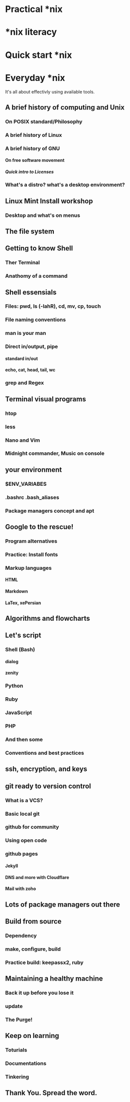 # Practical *nix
# *nix literacy
# Quick start *nix
# Everyday *nix

It's all about effectivly using available tools.

## A brief history of computing and Unix
### On POSIX standard/Philosophy
### A brief history of Linux
### A brief history of GNU
#### On free software movement
##### Quick intro to Licenses
### What's a distro? what's a desktop environment?
## Linux Mint Install workshop
### Desktop and what's on menus
## The file system
## Getting to know Shell
### Ther Terminal
### Anathomy of a command
## Shell essensials
### Files: pwd, ls (-lahR), cd, mv, cp, touch
### File naming conventions
### man is your man
### Direct in/output, pipe
#### standard in/out
#### echo, cat, head, tail, wc
### grep and Regex
## Terminal visual programs
### htop
### less
### Nano and Vim
### Midnight commander, Music on console
## your environment
### $ENV_VARIABES 
### .bashrc .bash_aliases
### Package managers concept and apt
## Google to the rescue!
### Program alternatives
### Practice: Install fonts
### Markup languages
#### HTML
#### Markdown
#### LaTex, xePersian
## Algorithms and flowcharts
## Let's script
### Shell (Bash)
#### dialog
#### zenity
### Python
### Ruby
### JavaScript
### PHP
### And then some
### Conventions and best practices
## ssh, encryption, and keys
## git ready to version control
### What is a VCS?
### Basic local git
### github for community
### Using open code
### github pages
#### Jekyll
#### DNS and more with Cloudflare
#### Mail with zoho
## Lots of package managers out there
## Build from source
### Dependency
### make, configure, build
### Practice build: keepassx2, ruby
## Maintaining a healthy machine
### Back it up before you lose it
### update
### The Purge!
## Keep on learning
### Toturials
### Documentations
### Tinkering
## Thank You. Spread the word.
